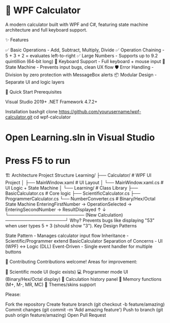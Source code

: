 # 🧮 WPF Calculator 
A modern calculator built with WPF and C#, featuring state machine architecture and full keyboard support.

✨ Features

✅ Basic Operations - Add, Subtract, Multiply, Divide
✅ Operation Chaining - 5 + 3 + 2 = evaluates left-to-right
✅ Large Numbers - Supports up to 9.2 quintillion (64-bit long)
🎹 Keyboard Support - Full keyboard + mouse input
🔄 State Machine - Prevents input bugs, clean UX flow
🛡️ Error Handling - Division by zero protection with MessageBox alerts
📦 Modular Design - Separate UI and logic layers

🚀 Quick Start
Prerequisites

Visual Studio 2019+
.NET Framework 4.7.2+

Installation
bashgit clone https://github.com/yourusername/wpf-calculator.git
cd wpf-calculator
# Open Learning.sln in Visual Studio
# Press F5 to run

🏗️ Architecture
Project Structure
Learning/
├── Calculator/              # WPF UI Project
│   ├── MainWindow.xaml      # UI Layout
│   └── MainWindow.xaml.cs   # UI Logic + State Machine
│
└── Learning/                # Class Library
    ├── BasicCalculator.cs   # Core logic
    ├── ScientificCalculator.cs
    ├── ProgrammerCalculator.cs
    └── NumberConverter.cs   # Binary/Hex/Octal
State Machine
EnteringFirstNumber → OperationSelected → EnteringSecondNumber → ResultDisplayed
         ↑                                                              ↓
         └──────────────────────── (New Calculation) ───────────────────┘
Why? Prevents bugs like displaying "53" when user types 5 + 3 (should show "3").
Key Design Patterns

State Pattern - Manages calculator input flow
Inheritance - Scientific/Programmer extend BasicCalculator
Separation of Concerns - UI (WPF) ↔ Logic (DLL)
Event-Driven - Single event handler for multiple buttons

🤝 Contributing
Contributions welcome! Areas for improvement:

🔬 Scientific mode UI (logic exists)
💻 Programmer mode UI (Binary/Hex/Octal display)
📜 Calculation history panel
💾 Memory functions (M+, M-, MR, MC)
🎨 Themes/skins support

Please:

Fork the repository
Create feature branch (git checkout -b feature/amazing)
Commit changes (git commit -m 'Add amazing feature')
Push to branch (git push origin feature/amazing)
Open Pull Request
